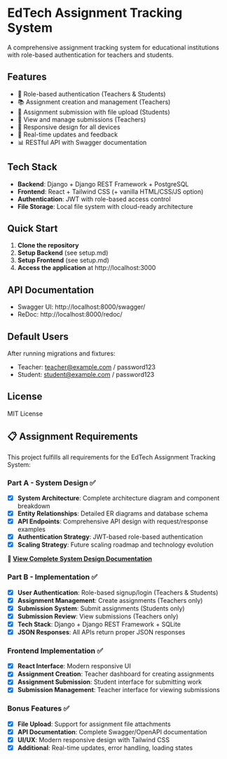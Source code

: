 # EdTech Assignment Tracking System

A comprehensive assignment tracking system for educational institutions with role-based authentication for teachers and students.

## Features

- 🔐 Role-based authentication (Teachers & Students)
- 📚 Assignment creation and management (Teachers)
- 📝 Assignment submission with file upload (Students)
- 👀 View and manage submissions (Teachers)
- 📱 Responsive design for all devices
- 🔄 Real-time updates and feedback
- 📊 RESTful API with Swagger documentation

## Tech Stack

- **Backend**: Django + Django REST Framework + PostgreSQL
- **Frontend**: React + Tailwind CSS (+ vanilla HTML/CSS/JS option)
- **Authentication**: JWT with role-based access control
- **File Storage**: Local file system with cloud-ready architecture

## Quick Start

1. **Clone the repository**
2. **Setup Backend** (see setup.md)
3. **Setup Frontend** (see setup.md)
4. **Access the application** at http://localhost:3000

## API Documentation

- Swagger UI: http://localhost:8000/swagger/
- ReDoc: http://localhost:8000/redoc/

## Default Users

After running migrations and fixtures:
- Teacher: teacher@example.com / password123
- Student: student@example.com / password123

## License

MIT License

## 📋 Assignment Requirements

This project fulfills all requirements for the EdTech Assignment Tracking System:

### Part A - System Design ✅
- [x] **System Architecture**: Complete architecture diagram and component breakdown
- [x] **Entity Relationships**: Detailed ER diagrams and database schema
- [x] **API Endpoints**: Comprehensive API design with request/response examples
- [x] **Authentication Strategy**: JWT-based role-based authentication
- [x] **Scaling Strategy**: Future scaling roadmap and technology evolution

**📄 [View Complete System Design Documentation](SYSTEM_DESIGN.md)**

### Part B - Implementation ✅
- [x] **User Authentication**: Role-based signup/login (Teachers & Students)
- [x] **Assignment Management**: Create assignments (Teachers only)
- [x] **Submission System**: Submit assignments (Students only)
- [x] **Submission Review**: View submissions (Teachers only)
- [x] **Tech Stack**: Django + Django REST Framework + SQLite
- [x] **JSON Responses**: All APIs return proper JSON responses

### Frontend Implementation ✅
- [x] **React Interface**: Modern responsive UI
- [x] **Assignment Creation**: Teacher dashboard for creating assignments
- [x] **Assignment Submission**: Student interface for submitting work
- [x] **Submission Management**: Teacher interface for viewing submissions

### Bonus Features ✅
- [x] **File Upload**: Support for assignment file attachments
- [x] **API Documentation**: Complete Swagger/OpenAPI documentation
- [x] **UI/UX**: Modern responsive design with Tailwind CSS
- [x] **Additional**: Real-time updates, error handling, loading states